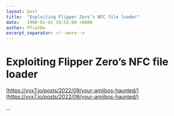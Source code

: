 ```yaml
---
layout: post
title:  "Exploiting Flipper Zero’s NFC file loader"
date:   1990-01-01 19:55:00 +0000
author: PfiatDe
excerpt_separator: <!--more-->
---
```


# Exploiting Flipper Zero’s NFC file loader
[https://vvx7.io/posts/2022/09/your-amiibos-haunted/](https://vvx7.io/posts/2022/09/your-amiibos-haunted/)

...
<!--more-->
